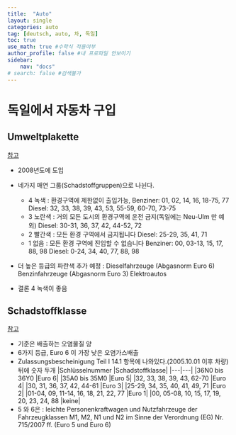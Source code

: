 ```yaml
---
title:  "Auto"
layout: single
categories: auto
tag: [deutsch, auto, 차, 독일]
toc: true
use_math: true #수학식 적용여부
author_profile: false #내 프로파일 안보이기
sidebar:
    nav: "docs" 
# search: false #검색불가
---
```

# 독일에서 자동차 구입
## Umweltplakette
[참고](https://www.umweltplakette.org/)
- 2008년도에 도입
- 네가지 매연 그룹(Schadstoffgruppen)으로 나뉜다.
    - 4 녹색 : 환경구역에 제한없이 출입가능, Benziner: 01, 02, 14, 16, 18-75, 77  Diesel: 32, 33, 38, 39, 43, 53, 55-59, 60-70, 73-75
    - 3 노란색 : 거의 모든 도시의 환경구역에 운전 금지(독일에는 Neu-Ulm 만 예외)  Diesel: 30-31, 36, 37, 42, 44-52, 72
    - 2 빨간색 : 모든 환경 구역에서 금지됩니다  Diesel: 25-29, 35, 41, 71
    - 1 없음 : 모든 환경 구역에 진입할 수 없습니다  Benziner: 00, 03-13, 15, 17, 88, 98  Diesel: 0-24, 34, 40, 77, 88, 98
- 더 높은 등급의 파란색 추가 예정 :  Dieselfahrzeuge (Abgasnorm Euro 6)  Benzinfahrzeuge (Abgasnorm Euro 3)  Elektroautos

- 결론 4 녹색이 좋음
## Schadstoffklasse
[참고](https://www.allianz.de/auto/kfz-versicherung/schadstoffklasse/)
- 기준은 배출하는 오염물질 양
- 6가지 등급, Euro 6 이 가장 낮은 오염가스배출
- Zulassungsbescheinigung Teil I 14.1 항목에 나와있다.(2005.10.01 이후 차량) 뒤에 숫자 두개
    |Schlüsselnummer |Schadstoffklasse|
    |---|---|
    |36N0 bis 36Y0	|Euro 6|
    |35A0 bis 35M0	|Euro 5|
    |32, 33, 38, 39, 43, 62-70	|Euro 4|
    |30, 31, 36, 37, 42, 44-61	|Euro 3|
    |25-29, 34, 35, 40, 41, 49, 71	|Euro 2|
    |01-04, 09, 11-14, 16, 18, 21, 22, 77	|Euro 1|
    |00, 05-08, 10, 15, 17, 19, 20, 23, 24, 88	|keine|
- 5 와 6은 
: leichte Personenkraftwagen und Nutzfahrzeuge der Fahrzeugklassen M1, M2, N1 und N2 im Sinne der Verordnung (EG) Nr. 715/2007 ff. (Euro 5 und Euro 6)

